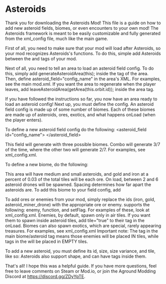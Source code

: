 # Asteroids
Thank you for downloading the Asteroids Mod!
This file is a guide on how to add new asteroid fields, biomes, or even encounters to your own mod! The Asteroids framework is meant to be easily customizable and fully generated from the xml_config file, much like the main game.

First of all, you need to make sure that your mod will load after Asteroids, so your mod recognizes Asteroids's functions. To do this, simple add <loadAfter>Asteroids</loadAfter> between the <version> and <init> tags of your mod.

Next of all, you need to tell an area to load an asteroid field config. To do this, simply add <action>generateAsteroidArea(this);</action> inside the <init> tag of the area. Then, define asteroid_field="config_name" in the area's XML. For examples, see the main mod.xml. If you want the area to regenerate when the player leaves, add <onLeave><invokeLater><action>leaveAsteroidArea(getArea(this.orbit.id));</action></invokeLater></onLeave> inside the area tag.

If you have followed the instructions so far, you now have an area ready to load an asteroid config! Next up, you must define the config.
An asteroid field config is made up of some number of biomes. Each of these biomes are made up of asteroids, ores, exotics, and what happens onLoad (when the player enters).

To define a new asteroid field config do the following:
<asteroid_field id="config_name">
  <biome id="combo" p="3" />
  <biome id="science" p="2" />
  <biome id="magic" p="2"/>
</asteroid_field>

This field will generate with three possible biomes. Combo will generate 3/7 of the time, where the other two will generate 2/7. For examples, see xml_config.xml.

To define a new biome, do the following:
<biome id="example_biome" spacing="5">
    <ore id="gold" percent="0.03" />
    <ore id="iron" percent="0.03" />
    <asteroid id="medium" p="1" />
    <asteroid id="small" p="2" />
    <onLoad>
      <enemy id="asteroid_miner_drone" count="4" random="2" />
    </onLoad>
</biome>

This area will have medium and small asteroids, and gold and iron at a percent of 0.03 of the total tiles will be each ore. On load, between 2 and 6 asteroid drones will be spawned. Spacing determines how far apart the asteroids are.
To add this biome to your field config, add <biome id="example_biome" p="1"/>

To add ores or enemies from your mod, simply replace the ids (iron, gold, asteroid_miner_drone) with the appropriate ore or enemy.
<onLoad> supports the following: enemy, function, and setFlag. For examples of these, look at xml_config.xml.
Enemies, by default, spawn only in air tiles. If you want them to spawn inside asteroid tiles, add tile="true" to their tag in the onLoad.
Biomes can also spawn exotics, which are special, rarely appearing treasures. For examples, see xml_config.xml
Important note: The <enemy> tag in the main biome/asteroid tag means those enemies will be placed IN tiles, while <enemy> tags in the <onLoad> will be placed in EMPTY tiles.

To add a new asteroid, you must define its id, size, size variance, and tile, like so:
<asteroid id="huge" size="23" size_var="3" tile="asteroid"/>
Asteroids also support shape, and can have <ore> tags inside them.

That's all! I hope this was a helpful guide. If you have more questions, feel free to leave comments on Steam or Mod.io, or join the Aground Modding Discord at https://discord.gg/ZDyYpTE.
